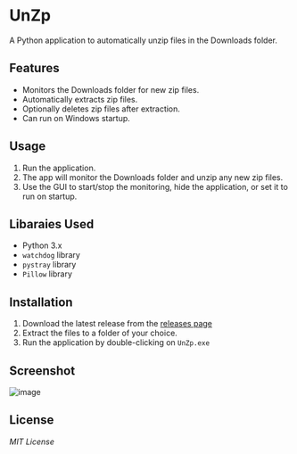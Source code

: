 # UnZp

A Python application to automatically unzip files in the Downloads folder.

## Features

- Monitors the Downloads folder for new zip files.
- Automatically extracts zip files.
- Optionally deletes zip files after extraction.
- Can run on Windows startup.

## Usage

1. Run the application.
2. The app will monitor the Downloads folder and unzip any new zip files.
3. Use the GUI to start/stop the monitoring, hide the application, or set it to run on startup.

## Libaraies Used

- Python 3.x
- `watchdog` library
- `pystray` library
- `Pillow` library

## Installation

1. Download the latest release from the [releases page](https://github.com/ben-blance/UnZp)
2. Extract the files to a folder of your choice.
3. Run the application by double-clicking on `UnZp.exe`

## Screenshot

![image](https://github.com/ben-blance/UnZp/assets/147723363/920859c3-f244-4bcc-b2ef-b90ec1db5fc4)


## License

*MIT License*
